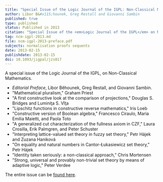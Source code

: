 ```yaml
---
title: "Special Issue of the Logic Journal of the IGPL: Non-Classical Mathematics"
author: Libor B&#x115;hounek, Greg Restall and Giovanni Sambin
published: true
type: published
status: Published in 2013
citation: "Special Issue of the <em>Logic Journal of the IGPL</em> on Non-Classical Mathematics, Volume 21, issue 1, 2013."
tag: ncm-igpl-2013.md
file: ncm-igpl-2013-preface.pdf
subjects: normalisation proofs sequents
date: 2013-02-15
publishdate: 2013-02-15
doi: 10.1093/jigpal/jzs017
---
```

A special issue of the Logic Journal of the IGPL, on Non-Classical Mathematics.

* *Editorial Preface*, Libor B&#x115;hounek, Greg Restall, and Giovanni Sambin.
* &quot;Mathematical pluralism,&quot; Graham Priest
* &quot;A first constructive look at the comparison of projections,&quot; Douglas S. Bridges and Lumini&#x163;a S. V&icirc;&#x163;a
* &quot;Lipschitz functions in constructive reverse mathematics,&quot; Iris Loeb
* &quot;Constructive version of Boolean algebra,&quot; Francesco Ciraulo, Maria Emilia Maietti, and Paola Toto
* &quot;A generalized cut characterization of the fullness axiom in CZF,&quot; Laura Crosilla, Erik Palmgren, and Peter Schuster
* &quot;Interpreting lattice-valued set theory in fuzzy set theory,&quot; Petr H&aacute;jek and Zuzana Hanikov&aacute;
* &quot;On equality and natural numbers in Cantor-&#x141;ukasiewicz set theory,&quot; Petr H&aacute;jek
* &quot;Identity taken seriously: a non-classical approach,&quot; Chris Mortensen
* &quot;Strong, universal and provably non-trivial set theory by means of adaptive logic,&quot; Peter Verdee

The entire issue can be [found here](http://jigpal.oxfordjournals.org/content/21/1.toc).
